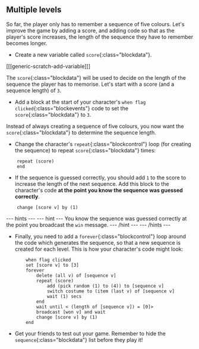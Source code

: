 ## Multiple levels

So far, the player only has to remember a sequence of five colours. Let's improve the game by adding a score, and adding code so that as the player's score increases, the length of the sequence they have to remember becomes longer.

+ Create a new variable called `score`{:class="blockdata"}.

[[[generic-scratch-add-variable]]]

The `score`{:class="blockdata"} will be used to decide on the length of the sequence the player has to memorise. Let's start with a score (and a sequence length) of `3`.

+ Add a block at the start of your character's `when flag clicked`{:class="blockevents"} code to set the `score`{:class="blockdata"} to `3`.

Instead of always creating a sequence of five colours, you now want the `score`{:class="blockdata"} to determine the sequence length.

+ Change the character's `repeat`{:class="blockcontrol"} loop (for creating the sequence) to repeat `score`{:class="blockdata"} times:

```blocks
	repeat (score)
	end
```

+ If the sequence is guessed correctly, you should add `1` to the score to increase the length of the next sequence. Add this block to the character's code __at the point you know the sequence was guessed correctly__.

```blocks
	change [score v] by (1)
```

--- hints ---
--- hint ---
You know the sequence was guessed correctly at the point you broadcast the `win` message.
--- /hint ---
--- /hints ---

+ Finally, you need to add a `forever`{:class="blockcontrol"} loop around the code which generates the sequence, so that a new sequence is created for each level. This is how your character's code might look:

	```blocks
		when flag clicked
		set [score v] to [3]
		forever
			delete (all v) of [sequence v]
			repeat (score)
				add (pick random (1) to (4)) to [sequence v]
				switch costume to (item (last v) of [sequence v]
				wait (1) secs
			end
			wait until < (length of [sequence v]) = [0]>
			broadcast [won v] and wait
			change [score v] by (1)
		end
	```

+ Get your friends to test out your game. Remember to hide the `sequence`{:class="blockdata"} list before they play it!
